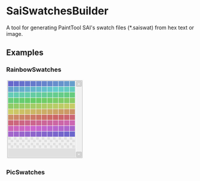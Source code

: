 # SaiSwatchesBuilder
A tool for generating PaintTool SAI's swatch files (*.saiswat) from hex text or image.



## Examples

### RainbowSwatches

![Fig1](/assets/rainbow_saiswat.png)



### PicSwatches
